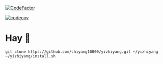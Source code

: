 [![CodeFactor](https://www.codefactor.io/repository/github/chiyang10000/yizhiyang/badge)](https://www.codefactor.io/repository/github/chiyang10000/yizhiyang)

[![codecov](https://codecov.io/gh/chiyang10000/yizhiyang/branch/master/graph/badge.svg?token=NCbUBJUP8o)](https://codecov.io/gh/chiyang10000/yizhiyang)

# Hay :herb:

```
git clone https://github.com/chiyang10000/yizhiyang.git ~/yizhiyang
~/yizhiyang/install.sh
```

